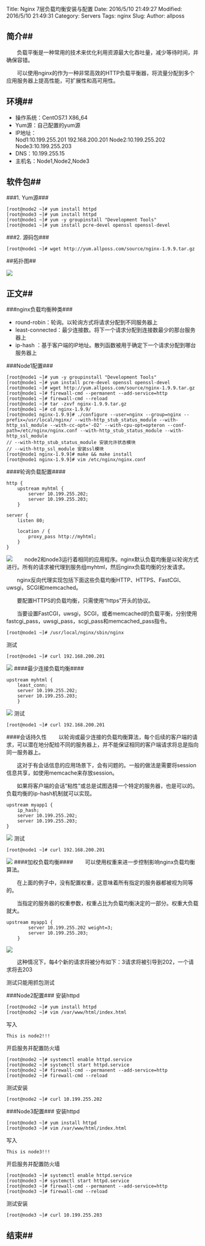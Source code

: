 Title: Nginx 7层负载均衡安装与配置
Date: 2016/5/10 21:49:27 
Modified: 2016/5/10 21:49:31 
Category: Servers
Tags: nginx
Slug: 
Author: allposs

## 简介##
&#160; &#160; &#160; &#160;负载平衡是一种常用的技术来优化利用资源最大化吞吐量，减少等待时间，并确保容错。

&#160; &#160; &#160; &#160;可以使用nginx的作为一种非常高效的HTTP负载平衡器，将流量分配到多个应用服务器上提高性能，可扩展性和高可用性。

## 环境##

+ 操作系统：CentOS7.1 X86_64
+ Yum源：自己配置的yum源
+ IP地址： 	
			Nod1:10.199.255.201 192.168.200.201
			Node2:10.199.255.202
			Node3:10.199.255.203
+ DNS：10.199.255.15
+ 主机名：Node1,Node2,Node3

## 软件包##

###1. Yum源###

	[root@node2 ~]# yum install httpd
	[root@node3 ~]# yum install httpd
	[root@node1 ~]# yum -y groupinstall "Development Tools"
	[root@node1 ~]# yum install pcre-devel openssl openssl-devel


###2. 源码包###

	[root@node1 ~]# wget http://yum.allposs.com/source/nginx-1.9.9.tar.gz

##拓扑图##

![](http://images.allposs.com/20151231009.png)

## 正文##
###nginx负载均衡种类###
+ round-robin：轮询。以轮询方式将请求分配到不同服务器上
+ least-connected：最少连接数。将下一个请求分配到连接数最少的那台服务器上
+ ip-hash ：基于客户端的IP地址。散列函数被用于确定下一个请求分配到哪台服务器上

###Node1配置###

	[root@node1 ~]# yum -y groupinstall "Development Tools"
	[root@node1 ~]# yum install pcre-devel openssl openssl-devel
	[root@node1 ~]# wget http://yum.allposs.com/source/nginx-1.9.9.tar.gz
	[root@node1 ~]# firewall-cmd --permanent --add-service=http
	[root@node1 ~]# firewall-cmd --reload
	[root@node1 ~]# tar -zxvf nginx-1.9.9.tar.gz 
	[root@node1 ~]# cd nginx-1.9.9/
	[root@node1 nginx-1.9.9]# ./configure --user=nginx --group=nginx --prefix=/usr/local/nginx/ --with-http_stub_status_module --with-http_ssl_module --with-cc-opt='-O2' --with-cpu-opt=opteron --conf-path=/etc/nginx/nginx.conf --with-http_stub_status_module --with-http_ssl_module
	// --with-http_stub_status_module 安装允许状态模块 
	// --with-http_ssl_module 安装ssl模块
	[root@node1 nginx-1.9.9]# make && make install
	[root@node1 nginx-1.9.9]# vim /etc/nginx/nginx.conf

####轮询负载配置####

	http {
    	upstream myhtml {
        	server 10.199.255.202;
        	server 10.199.255.203;
    	}
 
    server {
        listen 80;
 
        location / {
            proxy_pass http://myhtml;
        }
    }


![](http://images.allposs.com/20151231010.png)
&#160; &#160; &#160; &#160;node2和node3运行着相同的应用程序。nginx默认负载均衡是以轮询方式进行。所有的请求被代理到服务组myhtml，然后nginx负载均衡的分发请求。

&#160; &#160; &#160; &#160;nginx反向代理实现包括下面这些负载均衡HTTP、HTTPS、FastCGI、uwsgi，SCGI和memcached。

&#160; &#160; &#160; &#160;要配置HTTPS的负载均衡，只需使用“https”开头的协议。

&#160; &#160; &#160; &#160;当要设置FastCGI，uwsgi，SCGI，或者memcached的负载平衡，分别使用fastcgi_pass，uwsgi_pass，scgi_pass和memcached_pass指令。


	[root@node1 ~]# /usr/local/nginx/sbin/nginx


测试

	[root@node1 ~]# curl 192.168.200.201



![](http://images.allposs.com/20151231014.png)
####最少连接负载均衡####


 	upstream myhtml {
        least_conn;
        server 10.199.255.202;
        server 10.199.255.203;
    	}



![](http://images.allposs.com/20151231015.png)
测试

	[root@node1 ~]# curl 192.168.200.201

####会话持久性
&#160; &#160; &#160; &#160;以轮询或最少连接的负载均衡算法，每个后续的客户端的请求，可以潜在地分配给不同的服务器上，并不能保证相同的客户端请求将总是指向同一服务器上。

&#160; &#160; &#160; &#160;这对于有会话信息的应用场景下，会有问题的。一般的做法是需要将session信息共享，如使用memcache来存放session。

&#160; &#160; &#160; &#160;如果将客户端的会话“粘性”或总是试图选择一个特定的服务器，也是可以的。负载均衡的ip-hash机制就可以实现。

	upstream myapp1 {
    	ip_hash;
    	server 10.199.255.202;
    	server 10.199.255.203;
	}


![](http://images.allposs.com/20151231016.png)
测试


	[root@node1 ~]# curl 192.168.200.201


![](http://images.allposs.com/20151231017.png)
####加权负载均衡####
&#160; &#160; &#160; &#160;可以使用权重来进一步控制影响nginx负载均衡算法。

&#160; &#160; &#160; &#160;在上面的例子中，没有配置权重，这意味着所有指定的服务器都被视为同等的。

&#160; &#160; &#160; &#160;当指定的服务器的权重参数，权重占比为负载均衡决定的一部分。权重大负载就大。

	upstream myapp1 {
        	server 10.199.255.202 weight=3;
    		server 10.199.255.203;
    	}


![](http://images.allposs.com/20151231018.png)

&#160; &#160; &#160; &#160;这种情况下，每4个新的请求将被分布如下：3请求将被引导到202，一个请求将去203

测试只能用抓包测试

###Node2配置###
安装httpd

	[root@node2 ~]# yum install httpd
	[root@node2 ~]# vim /var/www/html/index.html

写入

	This is node2!!!

开启服务并配置防火墙

	[root@node2 ~]# systemctl enable httpd.service 
	[root@node2 ~]# systemctl start httpd.service
	[root@node2 ~]# firewall-cmd --permanent --add-service=http
	[root@node2 ~]# firewall-cmd --reload

测试安装

	[root@node2 ~]# curl 10.199.255.202



###Node3配置###
安装httpd

	[root@node3 ~]# yum install httpd
	[root@node3 ~]# vim /var/www/html/index.html

写入

	This is node3!!!

开启服务并配置防火墙

	[root@node3 ~]# systemctl enable httpd.service 
	[root@node3 ~]# systemctl start httpd.service
	[root@node3 ~]# firewall-cmd --permanent --add-service=http
	[root@node3 ~]# firewall-cmd --reload

测试安装

	[root@node3 ~]# curl 10.199.255.203




## 结束##